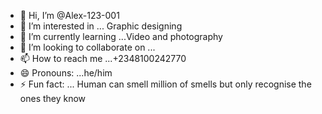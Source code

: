 - 👋 Hi, I’m @Alex-123-001
- 👀 I’m interested in ... Graphic designing 
- 🌱 I’m currently learning ...Video and photography 
- 💞️ I’m looking to collaborate on ...
- 📫 How to reach me ...+2348100242770
- 😄 Pronouns: ...he/him 
- ⚡ Fun fact: ... Human can smell million of smells but only recognise the ones they know 

<!---
Alex-123-001/Alex-123-001 is a ✨ special ✨ repository because its `README.md` (this file) appears on your GitHub profile.
You can click the Preview link to take a look at your changes.
--->
